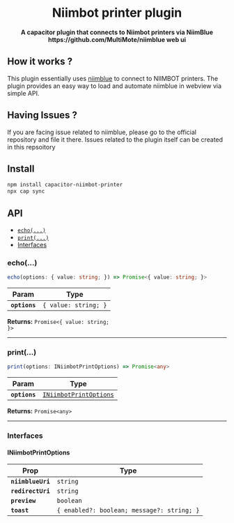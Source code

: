 <div align="center">
  <h1>Niimbot printer plugin</h1>
  <p><strong>A capacitor plugin that connects to Niimbot printers via NiimBlue https://github.com/MultiMote/niimblue web ui</strong></p>
</div>

## How it works ?
This plugin essentially uses [niimblue](https://github.com/MultiMote/niimblue) to connect to NIIMBOT printers. The plugin provides an easy way to load and automate niimblue in webview via simple API.

## Having Issues ?
If you are facing issue related to niimblue, please go to the official repository and file it there. Issues related to the plugin itself can be created in this repsoitory

## Install

```bash
npm install capacitor-niimbot-printer
npx cap sync
```

## API

<docgen-index>

* [`echo(...)`](#echo)
* [`print(...)`](#print)
* [Interfaces](#interfaces)

</docgen-index>

<docgen-api>
<!--Update the source file JSDoc comments and rerun docgen to update the docs below-->

### echo(...)

```typescript
echo(options: { value: string; }) => Promise<{ value: string; }>
```

| Param         | Type                            |
| ------------- | ------------------------------- |
| **`options`** | <code>{ value: string; }</code> |

**Returns:** <code>Promise&lt;{ value: string; }&gt;</code>

--------------------


### print(...)

```typescript
print(options: INiimbotPrintOptions) => Promise<any>
```

| Param         | Type                                                                  |
| ------------- | --------------------------------------------------------------------- |
| **`options`** | <code><a href="#iniimbotprintoptions">INiimbotPrintOptions</a></code> |

**Returns:** <code>Promise&lt;any&gt;</code>

--------------------


### Interfaces


#### INiimbotPrintOptions

| Prop              | Type                                                  |
| ----------------- | ----------------------------------------------------- |
| **`niimblueUri`** | <code>string</code>                                   |
| **`redirectUri`** | <code>string</code>                                   |
| **`preview`**     | <code>boolean</code>                                  |
| **`toast`**       | <code>{ enabled?: boolean; message?: string; }</code> |

</docgen-api>
